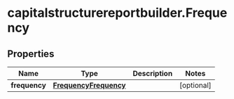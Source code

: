 # capitalstructurereportbuilder.Frequency

## Properties

Name | Type | Description | Notes
------------ | ------------- | ------------- | -------------
**frequency** | [**FrequencyFrequency**](FrequencyFrequency.md) |  | [optional] 


